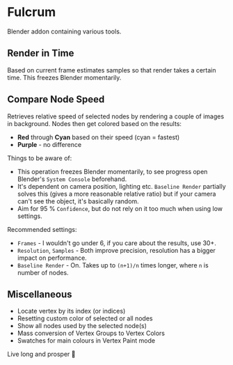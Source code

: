 # Fulcrum

Blender addon containing various tools.


## Render in Time

Based on current frame estimates samples so that render takes a certain time. This freezes Blender momentarily.


## Compare Node Speed

Retrieves relative speed of selected nodes by rendering a couple of images in background. Nodes then get colored based on the results:

- **Red** through **Cyan** based on their speed (cyan = fastest)
- **Purple** - no difference

Things to be aware of:
- This operation freezes Blender momentarily, to see progress open Blender's `System Console` beforehand.
- It's dependent on camera position, lighting etc. `Baseline Render` partially solves this (gives a more reasonable relative ratio) but if your camera can't see the object, it's basically random.
- Aim for 95 % `Confidence`, but do not rely on it too much when using low settings.

Recommended settings:
- `Frames` - I wouldn't go under 6, if you care about the results, use 30+.
- `Resolution`, `Samples` - Both improve precision, resolution has a bigger impact on performance.
- `Baseline Render` - On. Takes up to `(n+1)/n` times longer, where `n` is number of nodes.


## Miscellaneous
- Locate vertex by its index (or indices)
- Resetting custom color of selected or all nodes
- Show all nodes used by the selected node(s)
- Mass conversion of Vertex Groups to Vertex Colors
- Swatches for main colours in Vertex Paint mode

Live long and prosper 🖖